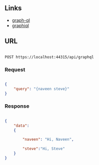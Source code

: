 ## Links

* [graph-ql](http://fiyazhasan.me/graphql-with-asp-net-core/)
* [graphiql](https://github.com/graphql/graphiql)


## URL

```

POST https://localhost:44315/api/graphql 

```

### Request

```json

{
	"query": "{naveen steve}"
}

```

### Response

```json

{
	"data":
	{
	
		"naveen": "Hi, Naveen",
		
		"steve":"Hi, Steve"
	}
}

```